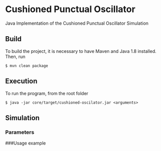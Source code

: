 # Cushioned Punctual Oscillator
Java Implementation of the Cushioned Punctual Oscillator Simulation
## Build
To build the project, it is necessary to have Maven and Java 1.8 installed.
Then, run

    $ mvn clean package
    
## Execution
To run the program, from the root folder

    $ java -jar core/target/cushioned-oscilator.jar <arguments>
    
## Simulation

### Parameters

###Usage example
